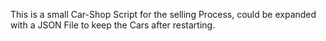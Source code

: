 This is a  small Car-Shop Script for the selling Process, could be expanded with a JSON File to keep the Cars after restarting.